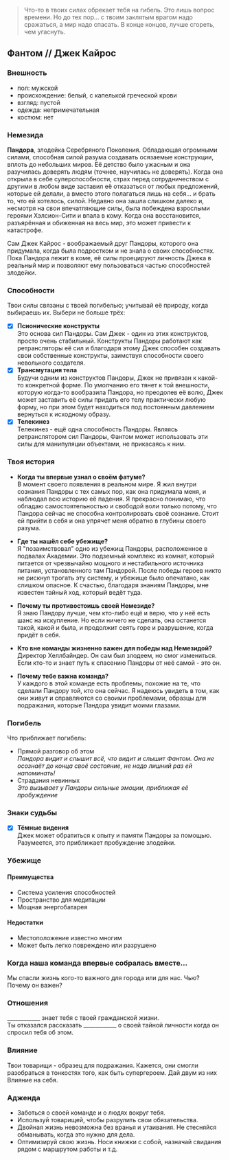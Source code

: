 > Что-то в твоих силах обрекает тебя на гибель. Это лишь вопрос времени. Но до тех пор...
> с твоим заклятым врагом надо сражаться, а мир надо спасать.
> В конце концов, лучше сгореть, чем угаснуть.

## Фантом // Джек Кайрос

### Внешность
- пол: мужской
- происхождение: белый, с капелькой греческой крови
- взгляд: пустой
- одежда: непримечательная
- костюм: нет

### Немезида  
**Пандора**, злодейка Серебряного Поколения. Обладающая огромными силами, способная силой разума создавать осязаемые конструкции, вплоть до небольших миров. Её детство было ужасным и она разучилась доверять людям (точнее, научилась не доверять). Когда она открыла в себе суперспособности, страх перед сотрудничеством с другими в любом виде заставил её отказаться от любых предложений, которые ей делали, а вместо этого полагаться лишь на себя... и брать то, что ей хотелось, силой. Недавно она зашла слишком далеко и, несмотря на свои впечатляющие силы, была побеждена взрослыми героями Хэлсион-Сити и впала в кому. Когда она восстановится, разъярённая и обиженная на весь мир, это может привести к катастрофе.  

Сам Джек Кайрос - воображаемый друг Пандоры, которого она придумала, когда была подростком и не знала о своих способностях. Пока Пандора лежит в коме, её силы проецируют личность Джека в реальный мир и позволяют ему пользоваться частью способностей злодейки.

### Способности  
Твои силы связаны с твоей погибелью; учитывай её природу, когда выбираешь их. Выбери не больше трёх:
- [x] **Псионические конструкты**  
  Это основа сил Пандоры. Сам Джек - один из этих конструктов, просто очень стабильный. Конструкты Пандоры работают как ретрансляторы её сил и благодаря этому Джек способен создавать свои собственные конструкты,
  заимствуя способности своего невольного создателя.
- [x] **Трансмутация тела**  
  Будучи одним из конструктов Пандоры, Джек не привязан к какой-то конкретной форме. По умолчанию его тянет к той внешности, которую когда-то вообразила Пандора, но преодолев её волю, Джек может заставить её силы
  придать его телу практически любую форму, но при этом будет находиться под постоянным давлением вернуться к исходному образу.
- [x] **Телекинез**  
  Телекинез - ещё одна способность Пандоры. Являясь ретранслятором сил Пандоры, Фантом может использовать эти силы для манипуляции объектами, не прикасаясь к ним.

### Твоя история
- **Когда ты впервые узнал о своём фатуме?**  
В момент своего появления в реальном мире. Я жил внутри сознания Пандоры с тех самых пор, как она придумала меня, и наблюдал всю историю её падения. Я прекрасно понимаю, что обладаю самостоятельностью и свободой воли только потому, что Пандора сейчас не способна контролировать своё сознание. Стоит ей прийти в себя и она упрячет меня обратно в глубины своего разума.

- **Где ты нашёл себе убежище?**  
Я "позаимствовал" одно из убежищ Пандоры, расположенное в подвалах Академии. Это подземный комплекс из комнат, который питается от чрезвычайно мощного и нестабильного источника питания, установленного там Пандорой.
После победы героев никто не рискнул трогать эту систему, и убежище было опечатано, как слишком опасное. К счастью, благодаря знаниям Пандоры, мне известен тайный ход, который ведёт туда.

- **Почему ты противостоишь своей Немезиде?**  
Я знаю Пандору лучше, чем кто-либо ещё и верю, что у неё есть шанс на искупление. Но если ничего не сделать, она останется такой, какой и была, и продолжит сеять горе и разрушение, когда придёт в себя.

- **Кто вне команды жизненно важен для победы над Немезидой?**  
Директор Хеллбайндер. Он сам был злодеем, но смог измениться. Если кто-то и знает путь к спасению Пандоры от неё самой - это он.

- **Почему тебе важна команда?**  
У каждого в этой команде есть проблемы, похожие на те, что сделали Пандору той, кто она сейчас. Я надеюсь увидеть в том, как они живут и справляются со своими проблемами, образцы для подражания, которые Пандора увидит моими глазами.

### Погибель

Что приближает погибель:
- Прямой разговор об этом  
  _Пандора видит и слышит всё, что видит и слышит Фантом. Она не осознаёт до конца своё состояние, не надо лишний раз ей напоминать!_
- Страдания невинных  
  _Это вызывает у Пандоры сильные эмоции, приближая её пробуждение_

### Знаки судьбы

- [x] **Тёмные видения**  
  Джек может обратиться к опыту и памяти Пандоры за помощью. Разумеется, это приближает пробуждение злодейки.

### Убежище

#### Преимущества
- Система усиления способностей
- Пространство для медитации
- Мощная энергобатарея

#### Недостатки
- Местоположение известно многим
- Может быть легко повреждено или разрушено
















### Когда наша команда впервые собралась вместе...
Мы спасли жизнь кого-то важного для города или для нас. Чью? Почему он важен?

### Отношения
____________ знает тебя с твоей гражданской жизни.  
Ты отказался рассказать ____________ о своей тайной личности когда он спросил тебя об этом.

### Влияние
Твои товарищи - образец для подражания. Кажется, они смогли разобраться в тонкостях того, как быть супергероем. Дай двум из них Влияние на себя.



### Адженда
- Заботься о своей команде и о людях вокруг тебя.
- Используй товарищей, чтобы разрулить свои обязательства.
- Двойная жизнь невозможна без вранья и утаивания. Не стесняйся обманывать, когда это нужно для дела.
- Оптимизируй свою жизнь. Носи книжки с собой, назначай свидания рядом с маршрутом работы и т.д.



